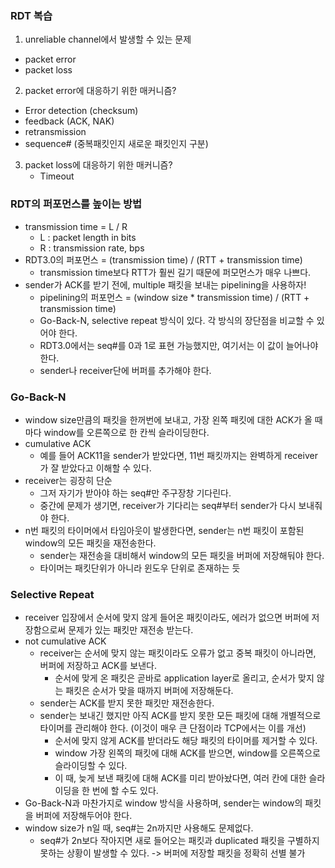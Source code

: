 ### RDT 복습
1. unreliable channel에서 발생할 수 있는 문제
  - packet error
  - packet loss
2. packet error에 대응하기 위한 매커니즘?
  - Error detection (checksum)
  - feedback (ACK, NAK)
  - retransmission
  - sequence# (중복패킷인지 새로운 패킷인지 구분)
3. packet loss에 대응하기 위한 매커니즘?
   - Timeout

### RDT의 퍼포먼스를 높이는 방법
- transmission time = L / R
  - L : packet length in bits
  - R : transmission rate, bps
- RDT3.0의 퍼포먼스 = (transmission time) / (RTT + transmission time)
  - transmission time보다 RTT가 훨씬 길기 때문에 퍼모먼스가 매우 나쁘다.
- sender가 ACK를 받기 전에, multiple 패킷을 보내는 pipelining을 사용하자!
  - pipelining의 퍼포먼스 = (window size * transmission time) / (RTT + transmission time)
  - Go-Back-N, selective repeat 방식이 있다. 각 방식의 장단점을 비교할 수 있어야 한다.
  - RDT3.0에서는 seq#를 0과 1로 표현 가능했지만, 여기서는 이 값이 늘어나야 한다.
  - sender나 receiver단에 버퍼를 추가해야 한다.

### Go-Back-N
- window size만큼의 패킷을 한꺼번에 보내고, 가장 왼쪽 패킷에 대한 ACK가 올 때마다 window를 오른쪽으로 한 칸씩 슬라이딩한다.
- cumulative ACK
  - 예를 들어 ACK11을 sender가 받았다면, 11번 패킷까지는 완벽하게 receiver가 잘 받았다고 이해할 수 있다.
- receiver는 굉장히 단순
  - 그저 자기가 받아야 하는 seq#만 주구장창 기다린다.
  - 중간에 문제가 생기면, receiver가 기다리는 seq#부터 sender가 다시 보내줘야 한다.
- n번 패킷의 타이머에서 타임아웃이 발생한다면, sender는 n번 패킷이 포함된 window의 모든 패킷을 재전송한다.
  - sender는 재전송을 대비해서 window의 모든 패킷을 버퍼에 저장해둬야 한다.
  - 타이머는 패킷단위가 아니라 윈도우 단위로 존재하는 듯

### Selective Repeat
- receiver 입장에서 순서에 맞지 않게 들어온 패킷이라도, 에러가 없으면 버퍼에 저장함으로써 문제가 있는 패킷만 재전송 받는다.
- not cumulative ACK
  - receiver는 순서에 맞지 않는 패킷이라도 오류가 없고 중복 패킷이 아니라면, 버퍼에 저장하고 ACK를 보낸다.
    - 순서에 맞게 온 패킷은 곧바로 application layer로 올리고, 순서가 맞지 않는 패킷은 순서가 맞을 때까지 버퍼에 저장해둔다.
  - sender는 ACK를 받지 못한 패킷만 재전송한다.
  - sender는 보내긴 했지만 아직 ACK를 받지 못한 모든 패킷에 대해 개별적으로 타이머를 관리해야 한다. (이것이 매우 큰 단점이라 TCP에서는 이를 개선)
    - 순서에 맞지 않게 ACK를 받더라도 해당 패킷의 타이머를 제거할 수 있다.
    - window 가장 왼쪽의 패킷에 대해 ACK를 받으면, window를 오른쪽으로 슬라이딩할 수 있다.
    - 이 때, 늦게 보낸 패킷에 대해 ACK를 미리 받아놨다면, 여러 칸에 대한 슬라이딩을 한 번에 할 수도 있다.
- Go-Back-N과 마찬가지로 window 방식을 사용하며, sender는 window의 패킷을 버퍼에 저장해두어야 한다.
- window size가 n일 때, seq#는 2n까지만 사용해도 문제없다.
  - seq#가 2n보다 작아지면 새로 들어오는 패킷과 duplicated 패킷을 구별하지 못하는 상황이 발생할 수 있다. -> 버퍼에 저장할 패킷을 정확히 선별 불가
